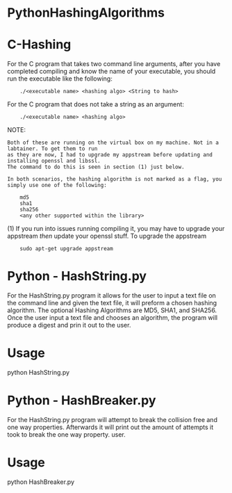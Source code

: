 ﻿# PythonHashingAlgorithms
# C-Hashing

  For the C program that takes two command line arguments, after you have completed compiling and know
      the name of your executable, you should run the executable like the following:
        
        ./<executable name> <hashing algo> <String to hash>
  
  For the C program that does not take a string as an argument:
  
        ./<executable name> <hashing algo>
  
  NOTE:
  
    Both of these are running on the virtual box on my machine. Not in a labtainer. To get them to run
    as they are now, I had to upgrade my appstream before updating and installing openssl and libssl. 
    The command to do this is seen in section (1) just below.
  
    In both scenarios, the hashing algorithm is not marked as a flag, you simply use one of the following:
        
        md5
        sha1
        sha256
        <any other supported within the library>
  
  (1) If you run into issues running compiling it, you may have to upgrade your appstream _then_ update your openssl stuff.
  To upgrade the appstream
        
        sudo apt-get upgrade appstream

# Python - HashString.py

For the HashString.py program it allows for the user to input a text file on
the command line and given the text file, it will preform a chosen hashing algorithm.
The optional Hashing Algorithms are MD5, SHA1, and SHA256. Once the user input a text
file and chooses an algorithm, the program will produce a digest and prin it out to the
user.

# Usage
 
python HashString.py <text> <hashing algorithm>
  
# Python - HashBreaker.py

For the HashString.py program will attempt to break the collision free and one way properties. Afterwards
it will print out the amount of attempts it took to break the one way property.
user.

# Usage
 
python HashBreaker.py
